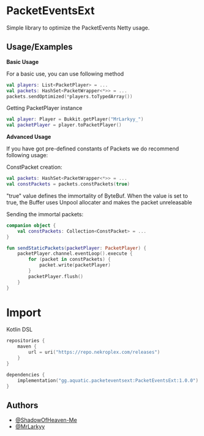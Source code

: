 
# PacketEventsExt

Simple library to optimize the PacketEvents Netty usage.


## Usage/Examples

**Basic Usage**

For a basic use, you can use following method

```kotlin
val players: List<PacketPlayer> = ...
val packets: HashSet<PacketWrapper<*>> = ...
packets.sendOptimized(*players.toTypedArray())
```

Getting PacketPlayer instance

```kotlin
val player: Player = Bukkit.getPlayer("MrLarkyy_")
val packetPlayer = player.toPacketPlayer()
```

**Advanced Usage**

If you have got pre-defined constants of Packets we do recommend following usage:

ConstPacket creation:
```kotlin
val packets: HashSet<PacketWrapper<*>> = ...
val constPackets = packets.constPackets(true)
```

"true" value defines the immortality of ByteBuf. When the value is set to true, the Buffer uses Unpool allocater and makes the packet unreleasable


Sending the immortal packets:
```kotlin
companion object {
    val constPackets: Collection<ConstPacket> = ...
}

fun sendStaticPackets(packetPlayer: PacketPlayer) {
    packetPlayer.channel.eventLoop().execute {
        for (packet in constPackets) {
            packet.write(packetPlayer)
        }
        packetPlayer.flush()
    }
}

```

# Import

Kotlin DSL
```kotlin
repositories {
    maven {
        url = uri("https://repo.nekroplex.com/releases")
    }
}
```
```kotlin
dependencies {
    implementation("gg.aquatic.packeteventsext:PacketEventsExt:1.0.0")
}
```



## Authors

- [@ShadowOfHeaven-Me](https://github.com/ShadowOfHeaven-Me)
- [@MrLarkyy](https://github.com/MrLarkyy)

